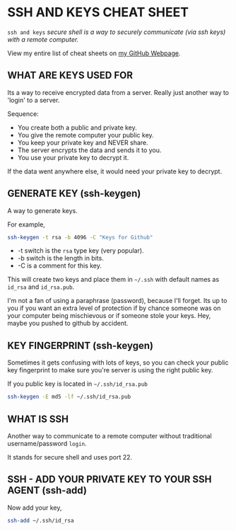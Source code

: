 # SSH AND KEYS CHEAT SHEET

`ssh and keys` _secure shell is a way to securely
communicate (via ssh keys) with a remote computer._

View my entire list of cheat sheets on
[my GitHub Webpage](https://jeffdecola.github.io/my-cheat-sheets/).

## WHAT ARE KEYS USED FOR

Its a way to receive encrypted data from a server.
Really just another way to 'login' to a server.

Sequence:

* You create both a public and private key.
* You give the remote computer your public key.
* You keep your private key and NEVER share.
* The server encrypts the data and sends it to you.
* You use your private key to decrypt it.

If the data went anywhere else, it would need your private
key to decrypt.

## GENERATE KEY (ssh-keygen)

A way to generate keys.

For example,

```bash
ssh-keygen -t rsa -b 4096 -C "Keys for Github"
```

* -t switch is the `rsa` type key (very popular).
* -b switch is the length in bits.
* -C is a comment for this key.

This will create two keys and place them in
`~/.ssh` with default names as `id_rsa` and `id_rsa.pub`.

I'm not a fan of using a paraphrase (password), because I'll
forget.  Its up to you if you want an extra level of protection if
by chance someone was on your computer being mischievous or if
someone stole your keys.  Hey, maybe you pushed to github by accident.

## KEY FINGERPRINT (ssh-keygen)

Sometimes it gets confusing with lots of keys, so you
can check your public key fingerprint to make sure you're
server is using the right public key.

If you public key is located in `~/.ssh/id_rsa.pub`

```bash
ssh-keygen -E md5 -lf ~/.ssh/id_rsa.pub
```

## WHAT IS SSH

Another way to communicate to a remote computer without
traditional username/password `login`.

It stands for secure shell and uses port 22.

## SSH - ADD YOUR PRIVATE KEY TO YOUR SSH AGENT (ssh-add)

Now add your key,

```bash
ssh-add ~/.ssh/id_rsa
```